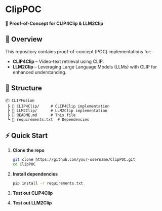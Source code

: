 # ClipPOC  

🚀 **Proof-of-Concept for CLIP4Clip & LLM2Clip**  

## 📌 Overview  
This repository contains proof-of-concept (POC) implementations for:  
- **CLIP4Clip** – Video-text retrieval using CLIP.  
- **LLM2Clip** – Leveraging Large Language Models (LLMs) with CLIP for enhanced understanding.  

## 📂 Structure  
```
📦 CLIPFusion  
 ┣ 📂 CLIP4Clip/     # CLIP4Clip implementation  
 ┣ 📂 LLM2Clip/      # LLM2Clip implementation  
 ┣ 📜 README.md      # This file  
 ┗ 📜 requirements.txt  # Dependencies  
```

## ⚡ Quick Start  
1. **Clone the repo**  
   ```bash
   git clone https://github.com/your-username/ClipPOC.git
   cd ClipPOC
   ```

2. **Install dependencies**  
   ```bash
   pip install -r requirements.txt
   ```

3. **Test out CLIP4Clip**  

4. **Test out LLM2Clip**